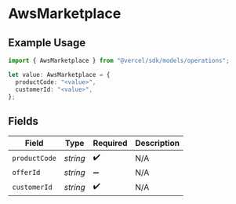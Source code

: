 # AwsMarketplace

## Example Usage

```typescript
import { AwsMarketplace } from "@vercel/sdk/models/operations";

let value: AwsMarketplace = {
  productCode: "<value>",
  customerId: "<value>",
};
```

## Fields

| Field              | Type               | Required           | Description        |
| ------------------ | ------------------ | ------------------ | ------------------ |
| `productCode`      | *string*           | :heavy_check_mark: | N/A                |
| `offerId`          | *string*           | :heavy_minus_sign: | N/A                |
| `customerId`       | *string*           | :heavy_check_mark: | N/A                |